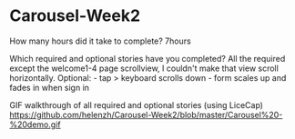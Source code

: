 # Carousel-Week2

How many hours did it take to complete?
7hours

Which required and optional stories have you completed?
All the required except the welcome1-4 page scrollview, I couldn't make that view scroll horizontally. 
Optional: - tap > keyboard scrolls down
          - form scales up and fades in when sign in

GIF walkthrough of all required and optional stories (using LiceCap)
https://github.com/helenzh/Carousel-Week2/blob/master/Carousel%20-%20demo.gif
